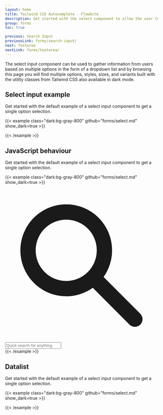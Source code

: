 ```yaml
---
layout: home
title: Tailwind CSS Autocomplete - Flowbite
description: Get started with the select component to allow the user to choose from one or more options from a dropdown list based on multiple styles, sizes, and variants
group: forms
toc: true

previous: Search Input
previousLink: forms/search-input/
next: Textarea
nextLink: forms/textarea/
---
```


The select input component can be used to gather information from users based on multiple options in the form of a dropdown list and by browsing this page you will find multiple options, styles, sizes, and variants built with the utility classes from Tailwind CSS also available in dark mode.

## Select input example

Get started with the default example of a select input component to get a single option selection.

{{< example class="dark:bg-gray-800" github="forms/select.md" show_dark=true >}}
<!-- <div class="relative w-80">
    <div class="flex absolute inset-y-0 left-0 items-center pl-3 pointer-events-none">
        <svg class="w-5 h-5 text-gray-500 dark:text-gray-400" fill="currentColor" viewBox="0 0 20 20" xmlns="http://www.w3.org/2000/svg"><path fill-rule="evenodd" d="M8 4a4 4 0 100 8 4 4 0 000-8zM2 8a6 6 0 1110.89 3.476l4.817 4.817a1 1 0 01-1.414 1.414l-4.816-4.816A6 6 0 012 8z" clip-rule="evenodd"></path></svg>
    </div>
    <input data-autocomplete="autocomplete-menu" data-autocomplete-options="['United States', 'Germany', 'France', 'United Kingdom']" autocomplete="off" list="" id="autocomplete" aria-expanded="false" aria-label="Search" class="bg-gray-50 border border-gray-300 text-gray-900 text-sm rounded-lg focus:ring-blue-500 focus:border-blue-500 block w-full pl-10 p-2.5  dark:bg-gray-700 dark:border-gray-600 dark:placeholder-gray-400 dark:text-white dark:focus:ring-blue-500 dark:focus:border-blue-500" placeholder="Quick search for anything">
    <div id="autocomplete-menu" class="absolute bg-white border mt-2 border-gray-200 rounded-lg z-[60] text-gray-500 text-sm py-3 w-full hidden">
        <div class="px-5 mb-3 font-semibold text-gray-900">Recent</div>
        <ul role="listbox" class="font-medium text-gray-500">
            <li aria-selected="false" role="presentation" tabindex="-1" aria-posinset="1" class="flex items-center py-2 px-5 cursor-pointer hover:bg-gray-100">
                <svg class="mr-2 w-4 h-4" fill="currentColor" viewBox="0 0 20 20" xmlns="http://www.w3.org/2000/svg"><path fill-rule="evenodd" d="M8 4a4 4 0 100 8 4 4 0 000-8zM2 8a6 6 0 1110.89 3.476l4.817 4.817a1 1 0 01-1.414 1.414l-4.816-4.816A6 6 0 012 8z" clip-rule="evenodd"></path></svg>
                <span>United States</span>
            </li>
            <li aria-selected="false" role="presentation" tabindex="-1" aria-posinset="2" class="flex items-center py-2 px-5 cursor-pointer hover:bg-gray-100">
                <svg class="mr-2 w-4 h-4" fill="currentColor" viewBox="0 0 20 20" xmlns="http://www.w3.org/2000/svg"><path fill-rule="evenodd" d="M8 4a4 4 0 100 8 4 4 0 000-8zM2 8a6 6 0 1110.89 3.476l4.817 4.817a1 1 0 01-1.414 1.414l-4.816-4.816A6 6 0 012 8z" clip-rule="evenodd"></path></svg>
                <span>Germany</span>
            </li>
            <li aria-selected="false" role="presentation" tabindex="-1" aria-posinset="3" class="flex items-center py-2 px-5 cursor-pointer hover:bg-gray-100">
                <svg class="mr-2 w-4 h-4" fill="currentColor" viewBox="0 0 20 20" xmlns="http://www.w3.org/2000/svg"><path fill-rule="evenodd" d="M8 4a4 4 0 100 8 4 4 0 000-8zM2 8a6 6 0 1110.89 3.476l4.817 4.817a1 1 0 01-1.414 1.414l-4.816-4.816A6 6 0 012 8z" clip-rule="evenodd"></path></svg>
                <span>France</span>
            </li>
        </ul>
    </div>
</div> -->
{{< /example >}}

## JavaScript behaviour

Get started with the default example of a select input component to get a single option selection.

{{< example class="dark:bg-gray-800" github="forms/select.md" show_dark=true >}}
<div class="relative w-80">
    <div class="flex absolute inset-y-0 left-0 items-center pl-3 pointer-events-none">
        <svg class="w-5 h-5 text-gray-500 dark:text-gray-400" fill="currentColor" viewBox="0 0 20 20" xmlns="http://www.w3.org/2000/svg"><path fill-rule="evenodd" d="M8 4a4 4 0 100 8 4 4 0 000-8zM2 8a6 6 0 1110.89 3.476l4.817 4.817a1 1 0 01-1.414 1.414l-4.816-4.816A6 6 0 012 8z" clip-rule="evenodd"></path></svg>
    </div>
    <input autocomplete="off" list="" id="autocomplete-js" aria-expanded="false" aria-label="Search" class="bg-gray-50 border border-gray-300 text-gray-900 text-sm rounded-lg focus:ring-blue-500 focus:border-blue-500 block w-full pl-10 p-2.5  dark:bg-gray-700 dark:border-gray-600 dark:placeholder-gray-400 dark:text-white dark:focus:ring-blue-500 dark:focus:border-blue-500" placeholder="Quick search for anything">
</div>
{{< /example >}}

## Datalist

Get started with the default example of a select input component to get a single option selection.

{{< example class="dark:bg-gray-800" github="forms/select.md" show_dark=true >}}
<!-- <label for="autocomplete" class="sr-only">Search</label>
<div class="relative w-96">
    <div class="flex absolute inset-y-0 left-0 items-center pl-3 pointer-events-none">
        <svg class="w-5 h-5 text-gray-500 dark:text-gray-400" fill="currentColor" viewBox="0 0 20 20" xmlns="http://www.w3.org/2000/svg"><path fill-rule="evenodd" d="M8 4a4 4 0 100 8 4 4 0 000-8zM2 8a6 6 0 1110.89 3.476l4.817 4.817a1 1 0 01-1.414 1.414l-4.816-4.816A6 6 0 012 8z" clip-rule="evenodd"></path></svg>
    </div>
    <input autocomplete="off" data-autocomplete="autocomplete-data" list="" id="autocomplete" class="bg-gray-50 border border-gray-300 text-gray-900 text-sm rounded-lg focus:ring-blue-500 focus:border-blue-500 block w-full pl-10 p-2.5  dark:bg-gray-700 dark:border-gray-600 dark:placeholder-gray-400 dark:text-white dark:focus:ring-blue-500 dark:focus:border-blue-500" placeholder="Quick search for anything">
    <div class="absolute bg-white border mt-2 border-gray-200 rounded-lg z-[60] text-gray-500 text-sm p-3 w-full hidden">
        <div class="px-2 mb-3 font-semibold text-gray-900">Recent</div>
        <datalist id="autocomplete-data" class="block space-y-2 text-sm text-gray-500">
            <option value="tailwind" class="p-2 font-medium rounded-lg cursor-pointer hover:bg-gray-100">Tailwind CSS</option>
            <option value="bootstrap" class="p-2 font-medium rounded-lg cursor-pointer hover:bg-gray-100">Bootstrap</option>
            <option value="flowbite" class="p-2 font-medium rounded-lg cursor-pointer hover:bg-gray-100">Flowbite</option>
            <option value="mui" class="p-2 font-medium rounded-lg cursor-pointer hover:bg-gray-100">Material UI</option>
        </datalist>
    </div>
</div> -->
{{< /example >}}
